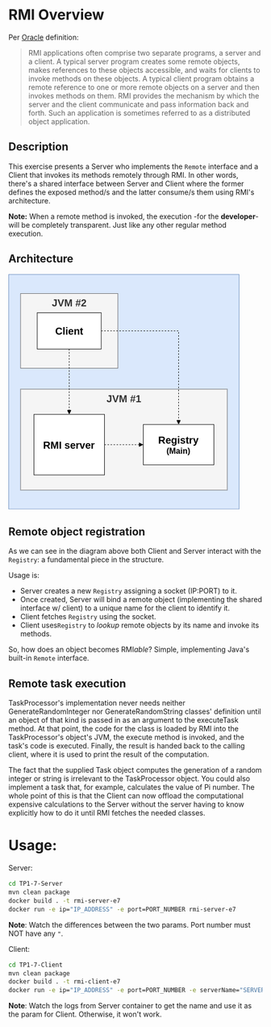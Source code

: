 # RMI Overview

Per [Oracle](https://docs.oracle.com/javase/tutorial/rmi/overview.html) definition:

> RMI applications often comprise two separate programs, a server and a client. A typical server program creates some
> remote objects, makes references to these objects accessible, and waits for clients to invoke methods on these
> objects.
> A typical client program obtains a remote reference to one or more remote objects on a server and then invokes methods
> on them. RMI provides the mechanism by which the server and the client communicate and pass information back and
> forth.
> Such an application is sometimes referred to as a distributed object application.

## Description

This exercise presents a Server who implements the ``Remote`` interface and a Client that invokes its methods remotely
through RMI.
In other words, there's a shared interface between Server and Client where the former defines the exposed method/s and
the latter consume/s them using RMI's architecture.

**Note:** When a remote method is invoked, the execution -for the **developer**- will be completely transparent. Just
like any other regular method execution.

## Architecture

![architecture](https://raw.githubusercontent.com/ncavasin/sdypp/main/TP1/TP1-5/rmi_arq.png)

## Remote object registration

As we can see in the diagram above both Client and Server interact with the ``Registry``: a fundamental piece in the
structure.

Usage is:

- Server creates a new ``Registry`` assigning a socket (IP:PORT) to it.
- Once created, Server will bind a remote object (implementing the shared interface w/ client) to a unique name for the
  client to identify it.
- Client fetches ``Registry`` using the socket.
- Client uses``Registry`` to *lookup* remote objects by its name and invoke its methods.

So, how does an object becomes RMI*able*? Simple, implementing Java's built-in ``Remote`` interface.

## Remote task execution

TaskProcessor's implementation never needs neither GenerateRandomInteger nor GenerateRandomString classes' definition until an object of that kind is passed in as an argument to the executeTask method. At that point, the code for the class is loaded by RMI into the TaskProcessor's object's JVM, the execute method is invoked, and the task's code is executed. Finally, the result is handed back to the calling client, where it is used to print the result of the computation.

The fact that the supplied Task object computes the generation of a random integer or string is irrelevant to the TaskProcessor object. You could also implement a task that, for example, calculates the value of Pi number. The whole point of this is that the Client can now offload the computational expensive calculations to the Server without the server having to know explicitly how to do it until RMI fetches the needed classes.

# Usage:

Server:

```bash
cd TP1-7-Server
mvn clean package
docker build . -t rmi-server-e7
docker run -e ip="IP_ADDRESS" -e port=PORT_NUMBER rmi-server-e7
```

**Note**: Watch the differences between the two params. Port number must NOT have any `"`.

Client:

```bash
cd TP1-7-Client
mvn clean package
docker build . -t rmi-client-e7
docker run -e ip="IP_ADDRESS" -e port=PORT_NUMBER -e serverName="SERVER_NAME_FROM_LOG" rmi-client-e5
```

**Note**: Watch the logs from Server container to get the name and use it as the param for Client. Otherwise, it won't
work.
